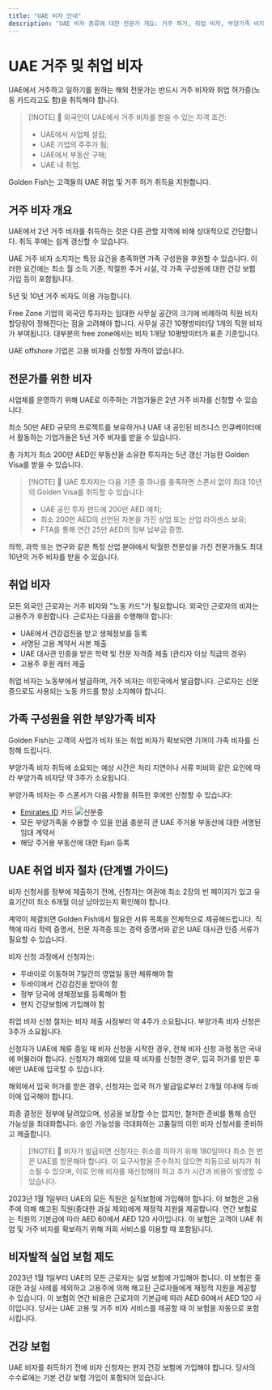 ```yaml
---
title: "UAE 비자 안내"
description: "UAE 비자 종류에 대한 전문가 개요: 거주 허가, 취업 비자, 부양가족 비자. 요구사항과 처리 과정에 대해 알아야 할 모든 것."
---
```


# UAE 거주 및 취업 비자

UAE에서 거주하고 일하기를 원하는 해외 전문가는 반드시 거주 비자와 취업 허가증(노동 카드라고도 함)을 취득해야 합니다.

> [!NOTE] 💚 외국인이 UAE에서 거주 비자를 받을 수 있는 자격 조건:
>
> - UAE에서 사업체 설립;
> - UAE 기업의 주주가 됨;
> - UAE에서 부동산 구매;
> - UAE 내 취업.

Golden Fish는 고객들의 UAE 취업 및 거주 허가 취득을 지원합니다.

## 거주 비자 개요

UAE에서 2년 거주 비자를 취득하는 것은 다른 관할 지역에 비해 상대적으로 간단합니다. 취득 후에는 쉽게 갱신할 수 있습니다.

UAE 거주 비자 소지자는 특정 요건을 충족하면 가족 구성원을 후원할 수 있습니다. 이러한 요건에는 최소 월 소득 기준, 적절한 주거 시설, 각 가족 구성원에 대한 건강 보험 가입 등이 포함됩니다.

5년 및 10년 거주 비자도 이용 가능합니다.

Free Zone 기업의 외국인 투자자는 임대한 사무실 공간의 크기에 비례하여 직원 비자 할당량이 정해진다는 점을 고려해야 합니다. 사무실 공간 10평방미터당 1개의 직원 비자가 부여됩니다. 대부분의 free zone에서는 비자 1개당 10평방미터가 표준 기준입니다.

UAE offshore 기업은 고용 비자를 신청할 자격이 없습니다.

## 전문가를 위한 비자

사업체를 운영하기 위해 UAE로 이주하는 기업가들은 2년 거주 비자를 신청할 수 있습니다.

최소 50만 AED 규모의 프로젝트를 보유하거나 UAE 내 공인된 비즈니스 인큐베이터에서 활동하는 기업가들은 5년 거주 비자를 받을 수 있습니다.

총 가치가 최소 200만 AED인 부동산을 소유한 투자자는 5년 갱신 가능한 Golden Visa를 받을 수 있습니다.

> [!NOTE] 💚 UAE 투자자는 다음 기준 중 하나를 충족하면 스폰서 없이 최대 10년의 Golden Visa를 취득할 수 있습니다:
>
> - UAE 공인 투자 펀드에 200만 AED 예치;
> - 최소 200만 AED의 선언된 자본을 가진 상업 또는 산업 라이센스 보유;
> - FTA를 통해 연간 25만 AED의 정부 납부금 증명.

의학, 과학 또는 연구와 같은 특정 산업 분야에서 탁월한 전문성을 가진 전문가들도 최대 10년의 거주 비자를 받을 수 있습니다.

## 취업 비자

모든 외국인 근로자는 거주 비자와 "노동 카드"가 필요합니다. 외국인 근로자의 비자는 고용주가 후원합니다. 근로자는 다음을 수행해야 합니다:

- UAE에서 건강검진을 받고 생체정보를 등록
- 서명된 고용 계약서 사본 제출
- UAE 대사관 인증을 받은 학력 및 전문 자격증 제출 (관리자 이상 직급의 경우)
- 고용주 후원 레터 제출

취업 비자는 노동부에서 발급하며, 거주 비자는 이민국에서 발급합니다. 근로자는 신분증으로도 사용되는 노동 카드를 항상 소지해야 합니다.

## 가족 구성원을 위한 부양가족 비자

Golden Fish는 고객의 사업가 비자 또는 취업 비자가 확보되면 기꺼이 가족 비자를 신청해 드립니다.

부양가족 비자 취득에 소요되는 예상 시간은 처리 지연이나 서류 미비와 같은 요인에 따라 부양가족 비자당 약 3주가 소요됩니다.

부양가족 비자는 주 스폰서가 다음 사항을 취득한 후에만 신청할 수 있습니다:

- [Emirates ID](https://u.ae/en/information-and-services/visa-and-emirates-id/emirates-id) 카드 ![신분증](/img/ILONMASKID.webp)
- 모든 부양가족을 수용할 수 있을 만큼 충분히 큰 UAE 주거용 부동산에 대한 서명된 임대 계약서
- 해당 주거용 부동산에 대한 Ejari 등록

## UAE 취업 비자 절차 (단계별 가이드)

비자 신청서를 정부에 제출하기 전에, 신청자는 여권에 최소 2장의 빈 페이지가 있고 유효기간이 최소 6개월 이상 남아있는지 확인해야 합니다.

계약이 체결되면 Golden Fish에서 필요한 서류 목록을 전체적으로 제공해드립니다. 직책에 따라 학력 증명서, 전문 자격증 또는 경력 증명서와 같은 UAE 대사관 인증 서류가 필요할 수 있습니다.

비자 신청 과정에서 신청자는:

- 두바이로 이동하여 7일간의 영업일 동안 체류해야 함
- 두바이에서 건강검진을 받아야 함
- 정부 당국에 생체정보를 등록해야 함
- 현지 건강보험에 가입해야 함

취업 비자 신청 절차는 비자 제출 시점부터 약 4주가 소요됩니다. 부양가족 비자 신청은 3주가 소요됩니다.

신청자가 UAE에 체류 중일 때 비자 신청을 시작한 경우, 전체 비자 신청 과정 동안 국내에 머물러야 합니다. 신청자가 해외에 있을 때 비자를 신청한 경우, 입국 허가를 받은 후에만 UAE에 입국할 수 있습니다.

해외에서 입국 허가를 받은 경우, 신청자는 입국 허가 발급일로부터 2개월 이내에 두바이에 입국해야 합니다.

최종 결정은 정부에 달려있으며, 성공을 보장할 수는 없지만, 철저한 준비를 통해 승인 가능성을 최대화합니다. 승인 가능성을 극대화하는 고품질의 이민 비자 신청서를 준비하고 제출합니다.

> [!NOTE] 💚 비자가 발급되면 신청자는 취소를 피하기 위해 180일마다 최소 한 번은 UAE를 방문해야 합니다.
> 이 요구사항을 준수하지 않으면 자동으로 비자가 취소될 수 있으며, 이로 인해 비자를 재신청해야 하고 추가 시간과 비용이 발생할 수 있습니다.

2023년 1월 1일부터 UAE의 모든 직원은 실직보험에 가입해야 합니다. 이 보험은 고용주에 의해 해고된 직원(중대한 과실 제외)에게 재정적 지원을 제공합니다. 연간 보험료는 직원의 기본급에 따라 AED 60에서 AED 120 사이입니다. 이 보험은 고객이 UAE 취업 및 거주 비자를 확보하기 위해 저희 서비스를 이용할 때 포함됩니다.

## 비자발적 실업 보험 제도

2023년 1월 1일부터 UAE의 모든 근로자는 실업 보험에 가입해야 합니다. 이 보험은 중대한 과실 사례를 제외하고 고용주에 의해 해고된 근로자들에게 재정적 지원을 제공할 수 있습니다. 이 보험의 연간 비용은 근로자의 기본급에 따라 AED 60에서 AED 120 사이입니다. 당사는 UAE 고용 및 거주 비자 서비스를 제공할 때 이 보험을 자동으로 포함시킵니다.

## 건강 보험

UAE 비자를 취득하기 전에 비자 신청자는 현지 건강 보험에 가입해야 합니다. 당사의 수수료에는 기본 건강 보험 가입이 포함되어 있습니다.
